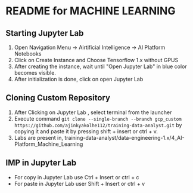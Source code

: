 # README for MACHINE LEARNING

## Starting Jupyter Lab
1. Open Navigation Menu -> Airtificial Intelligence -> AI Platform Notebooks
2. Click on Create Instance and Choose Tensorflow 1.x without GPUS
3. After creating the instance, wait until "Open Jupyter Lab" in blue color becomes visible. 
4. After initialization is done, click on open Jupyter Lab

## Cloning Custom Repository
1. After Clicking on Jupyter Lab , select terminal from the launcher
2. Execute command `git clone --single-branch --branch gcp_custom https://github.com/ajinkyakolhe112/training-data-analyst.git` by copying it and paste it by pressing shift + insert or ctrl + v.
3. Labs are present in, training-data-analyst/data-engineering-1.x/4_AI-Platform_Machine_Learning

## IMP in Jupyter Lab
- For copy in Jupyter Lab use Ctrl + Insert or ctrl + c
- For paste in Jupyter Lab user Shift + Insert or ctrl + v
